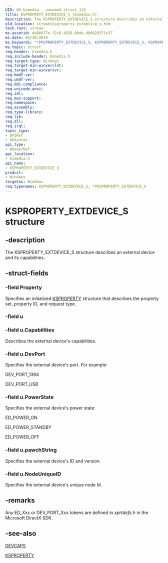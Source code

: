 ```yaml
---
UID: NS:ksmedia.__unnamed_struct_133
title: KSPROPERTY_EXTDEVICE_S (ksmedia.h)
description: The KSPROPERTY_EXTDEVICE_S structure describes an external device and its capabilities.
old-location: stream\ksproperty_extdevice_s.htm
tech.root: stream
ms.assetid: da866f7e-f2c6-4926-bbde-db0629571c57
ms.date: 04/30/2019
ms.keywords: "*PKSPROPERTY_EXTDEVICE_S, KSPROPERTY_EXTDEVICE_S, KSPROPERTY_EXTDEVICE_S structure [Streaming Media Devices], PKSPROPERTY_EXTDEVICE_S, PKSPROPERTY_EXTDEVICE_S structure pointer [Streaming Media Devices], ksmedia/KSPROPERTY_EXTDEVICE_S, ksmedia/PKSPROPERTY_EXTDEVICE_S, stream.ksproperty_extdevice_s, vidcapstruct_7c8b60d9-303e-489a-8c93-39d91cda2819.xml"
ms.topic: struct
req.header: ksmedia.h
req.include-header: Ksmedia.h
req.target-type: Windows
req.target-min-winverclnt: 
req.target-min-winversvr: 
req.kmdf-ver: 
req.umdf-ver: 
req.ddi-compliance: 
req.unicode-ansi: 
req.idl: 
req.max-support: 
req.namespace: 
req.assembly: 
req.type-library: 
req.lib: 
req.dll: 
req.irql: 
topic_type:
- APIRef
- kbSyntax
api_type:
- HeaderDef
api_location:
- ksmedia.h
api_name:
- KSPROPERTY_EXTDEVICE_S
product:
- Windows
targetos: Windows
req.typenames: KSPROPERTY_EXTDEVICE_S, *PKSPROPERTY_EXTDEVICE_S
---
```


# KSPROPERTY_EXTDEVICE_S structure


## -description


The KSPROPERTY_EXTDEVICE_S structure describes an external device and its capabilities.


## -struct-fields




### -field Property

Specifies an initialized <a href="https://msdn.microsoft.com/library/windows/hardware/ff564262">KSPROPERTY</a> structure that describes the property set, property ID, and request type.


### -field u


### -field u.Capabilities

Describes the external device's capabilities.


### -field u.DevPort

Specifies the external device's port. For example:

DEV_PORT_1394

DEV_PORT_USB


### -field u.PowerState

Specifies the external device's power state:

ED_POWER_ON

ED_POWER_STANDBY

ED_POWER_OFF


### -field u.pawchString

Specifies the external device's ID and version.


### -field u.NodeUniqueID

Specifies the external device's unique node Id.


## -remarks



Any ED_Xxx or DEV_PORT_Xxx tokens are defined in <i>xprtdefs.h</i> in the Microsoft DirectX SDK.




## -see-also




<a href="https://msdn.microsoft.com/library/windows/hardware/ff558699">DEVCAPS</a>



<a href="https://msdn.microsoft.com/library/windows/hardware/ff564262">KSPROPERTY</a>
 

 

